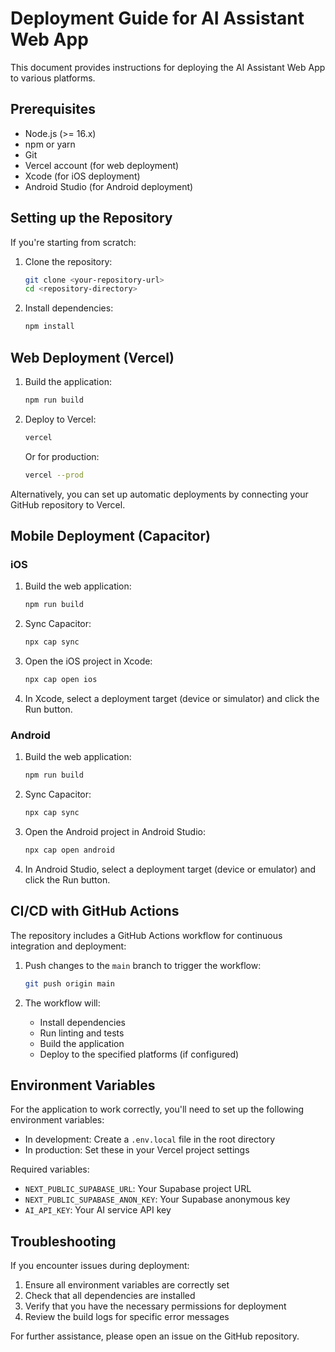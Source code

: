 # Deployment Guide for AI Assistant Web App

This document provides instructions for deploying the AI Assistant Web App to various platforms.

## Prerequisites

- Node.js (>= 16.x)
- npm or yarn
- Git
- Vercel account (for web deployment)
- Xcode (for iOS deployment)
- Android Studio (for Android deployment)

## Setting up the Repository

If you're starting from scratch:

1. Clone the repository:
   ```bash
   git clone <your-repository-url>
   cd <repository-directory>
   ```

2. Install dependencies:
   ```bash
   npm install
   ```

## Web Deployment (Vercel)

1. Build the application:
   ```bash
   npm run build
   ```

2. Deploy to Vercel:
   ```bash
   vercel
   ```

   Or for production:
   ```bash
   vercel --prod
   ```

Alternatively, you can set up automatic deployments by connecting your GitHub repository to Vercel.

## Mobile Deployment (Capacitor)

### iOS

1. Build the web application:
   ```bash
   npm run build
   ```

2. Sync Capacitor:
   ```bash
   npx cap sync
   ```

3. Open the iOS project in Xcode:
   ```bash
   npx cap open ios
   ```

4. In Xcode, select a deployment target (device or simulator) and click the Run button.

### Android

1. Build the web application:
   ```bash
   npm run build
   ```

2. Sync Capacitor:
   ```bash
   npx cap sync
   ```

3. Open the Android project in Android Studio:
   ```bash
   npx cap open android
   ```

4. In Android Studio, select a deployment target (device or emulator) and click the Run button.

## CI/CD with GitHub Actions

The repository includes a GitHub Actions workflow for continuous integration and deployment:

1. Push changes to the `main` branch to trigger the workflow:
   ```bash
   git push origin main
   ```

2. The workflow will:
   - Install dependencies
   - Run linting and tests
   - Build the application
   - Deploy to the specified platforms (if configured)

## Environment Variables

For the application to work correctly, you'll need to set up the following environment variables:

- In development: Create a `.env.local` file in the root directory
- In production: Set these in your Vercel project settings

Required variables:
- `NEXT_PUBLIC_SUPABASE_URL`: Your Supabase project URL
- `NEXT_PUBLIC_SUPABASE_ANON_KEY`: Your Supabase anonymous key
- `AI_API_KEY`: Your AI service API key

## Troubleshooting

If you encounter issues during deployment:

1. Ensure all environment variables are correctly set
2. Check that all dependencies are installed
3. Verify that you have the necessary permissions for deployment
4. Review the build logs for specific error messages

For further assistance, please open an issue on the GitHub repository. 
